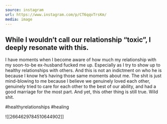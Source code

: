 ```yaml
---
source: instagram
url: https://www.instagram.com/p/CT6qqvTrsKm/
media: image
---
```


## While I wouldn’t call our relationship “toxic”, I deeply resonate with this. 

I have moments when I become aware of how much my relationship with my soon-to-be ex-husband fucked me up. Especially as I try to show up to healthy relationships with others. And this is not an indictment on who he is because I know he’s having those same moments about me. The shit is just mind-blowing to me because I believe we genuinely loved each other, genuinely tried to care for each other to the best of our ability, and had a good marriage for the most part. And yet, this other thing is still true. Wild shit.

#healthyrelationships #healing

![[2664629784510644902]]

